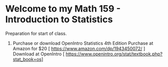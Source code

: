 # Welcome to my Math 159 - Introduction to Statistics

Preparation for start of class.
1.  Purchase or download OpenIntro Statistics 4th Edition
    Purchase at Amazon for $20 [ https://www.amazon.com/dp/1943450072/ ]
    Download at OpenIntro [ https://www.openintro.org/stat/textbook.php?stat_book=os]

   
